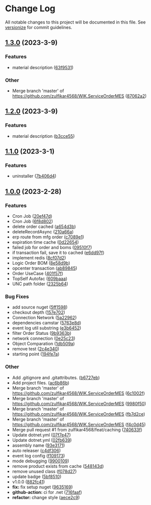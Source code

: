 # Change Log

All notable changes to this project will be documented in this file. See [versionize](https://github.com/versionize/versionize) for commit guidelines.

<a name="1.3.0"></a>
## [1.3.0](https://www.github.com/zulfikar4568/WIK.ServiceOrderMES/releases/tag/v1.3.0) (2023-3-9)

### Features

* material description ([63f9531](https://www.github.com/zulfikar4568/WIK.ServiceOrderMES/commit/63f9531b3b82d5b0ec1876799d01e7534be6a903))

### Other

* Merge branch 'master' of https://github.com/zulfikar4568/WIK.ServiceOrderMES ([87062a2](https://www.github.com/zulfikar4568/WIK.ServiceOrderMES/commit/87062a2bffdbeb61274a60c3cef2006de663e2f8))

<a name="1.2.0"></a>
## [1.2.0](https://www.github.com/zulfikar4568/WIK.ServiceOrderMES/releases/tag/v1.2.0) (2023-3-9)

### Features

* material description ([b3cce55](https://www.github.com/zulfikar4568/WIK.ServiceOrderMES/commit/b3cce55297e899871c6242eb75f456acb0b7c15b))

<a name="1.1.0"></a>
## [1.1.0](https://www.github.com/zulfikar4568/WIK.ServiceOrderMES/releases/tag/v1.1.0) (2023-3-1)

### Features

* uninstaller ([7b406d4](https://www.github.com/zulfikar4568/WIK.ServiceOrderMES/commit/7b406d4bc9c90ffede14622d80e91d06ac4634d1))

<a name="1.0.0"></a>
## [1.0.0](https://www.github.com/zulfikar4568/WIK.ServiceOrderMES/releases/tag/v1.0.0) (2023-2-28)

### Features

* Cron Job ([20ef47d](https://www.github.com/zulfikar4568/WIK.ServiceOrderMES/commit/20ef47dc70c7b5d207860662273a1a080f0ca212))
* Cron Job ([6f8d802](https://www.github.com/zulfikar4568/WIK.ServiceOrderMES/commit/6f8d8027e18cdffb87b2857097af0d5a6a943c4a))
* delete order cached ([a654d3b](https://www.github.com/zulfikar4568/WIK.ServiceOrderMES/commit/a654d3b955b978c1d79c52bf99972fb63d8962b0))
* deleteRecordAsync ([210a66a](https://www.github.com/zulfikar4568/WIK.ServiceOrderMES/commit/210a66a80701289ac99a9379bac050b84bc658e6))
* erp route from mfg order ([c7089e1](https://www.github.com/zulfikar4568/WIK.ServiceOrderMES/commit/c7089e14edd61a8912d94163af4009ba01193894))
* expiration time cache ([0d22654](https://www.github.com/zulfikar4568/WIK.ServiceOrderMES/commit/0d22654aac7dcccc61f929fbd0fec168e412ac83))
* failed job for order and boms ([09510f7](https://www.github.com/zulfikar4568/WIK.ServiceOrderMES/commit/09510f7e3c307d2bb4655045731fdc18aa610928))
* if transaction fail, save it to cached ([e6dd97f](https://www.github.com/zulfikar4568/WIK.ServiceOrderMES/commit/e6dd97ff3a4078ee7be6c9fe2ccc148be8e83ee4))
* implement redis ([8cf07d2](https://www.github.com/zulfikar4568/WIK.ServiceOrderMES/commit/8cf07d29b48ed4586d701e2b03e6f6fb7b5bd5bf))
* Logic Order BOM ([8e58d9b](https://www.github.com/zulfikar4568/WIK.ServiceOrderMES/commit/8e58d9b9939f99dd85b6ffabc93a5fc44261668b))
* opcenter transaction ([ab89845](https://www.github.com/zulfikar4568/WIK.ServiceOrderMES/commit/ab898459650b789f1f510058f0abf3250653cc5e))
* Order UseCase ([401f57f](https://www.github.com/zulfikar4568/WIK.ServiceOrderMES/commit/401f57fe48e9ff240ba34a5095b43de76f91767b))
* TopSelf Autofac ([609baaa](https://www.github.com/zulfikar4568/WIK.ServiceOrderMES/commit/609baaa61120b2a644c1f35444b4d2774ca9a5b1))
* UNC path folder ([2325b64](https://www.github.com/zulfikar4568/WIK.ServiceOrderMES/commit/2325b645d3963b9ceade7ad26e527f55e4f75fe9))

### Bug Fixes

* add source nuget ([5ff1598](https://www.github.com/zulfikar4568/WIK.ServiceOrderMES/commit/5ff1598d5807593553f90180d13fd0e051b7e8f5))
* checkout depth ([157e702](https://www.github.com/zulfikar4568/WIK.ServiceOrderMES/commit/157e7027e17a5bfb28e81e43cfde059154c9b49c))
* Connection Network ([5a22962](https://www.github.com/zulfikar4568/WIK.ServiceOrderMES/commit/5a229626ffbce9059a9bbd08e5ef95ff157c6a0e))
* dependencies camstar ([5763e8d](https://www.github.com/zulfikar4568/WIK.ServiceOrderMES/commit/5763e8d7078b67fdaa392ca907680e042a839556))
* event log util substring ([e3b6452](https://www.github.com/zulfikar4568/WIK.ServiceOrderMES/commit/e3b6452f23742290ef9735888708e2665dffec69))
* filter Order Status ([9b9363b](https://www.github.com/zulfikar4568/WIK.ServiceOrderMES/commit/9b9363bf2810ef87160d8eed2216a8dd3f6054d0))
* network connection ([0e25c23](https://www.github.com/zulfikar4568/WIK.ServiceOrderMES/commit/0e25c23764823ec9ebfb081d6d188facd256b560))
* Object Comparation ([1db509a](https://www.github.com/zulfikar4568/WIK.ServiceOrderMES/commit/1db509a2d3bb4b74b7d566c91bed6392105e8da0))
* remove test ([2c4e340](https://www.github.com/zulfikar4568/WIK.ServiceOrderMES/commit/2c4e34021c31a51c7106092a3369eee0c3d21c9d))
* starting point ([194fe7a](https://www.github.com/zulfikar4568/WIK.ServiceOrderMES/commit/194fe7af2ca0c270e340b7e25862722c0c201bf7))

### Other

* Add .gitignore and .gitattributes. ([b6727eb](https://www.github.com/zulfikar4568/WIK.ServiceOrderMES/commit/b6727ebdd1c84acbdf7c4e5bbf23b27bb8848c06))
* Add project files. ([ac6b86b](https://www.github.com/zulfikar4568/WIK.ServiceOrderMES/commit/ac6b86b870ec813eade285764b258ed1292802d8))
* Merge branch 'master' of https://github.com/zulfikar4568/WIK.ServiceOrderMES ([6c1002f](https://www.github.com/zulfikar4568/WIK.ServiceOrderMES/commit/6c1002f4fc2f1e1691cab00a94261b46e2bd40bd))
* Merge branch 'master' of https://github.com/zulfikar4568/WIK.ServiceOrderMES ([9980f50](https://www.github.com/zulfikar4568/WIK.ServiceOrderMES/commit/9980f50d212a08aed631f1271d5553e6a36c17da))
* Merge branch 'master' of https://github.com/zulfikar4568/WIK.ServiceOrderMES ([fb7d2ce](https://www.github.com/zulfikar4568/WIK.ServiceOrderMES/commit/fb7d2ce9ad9e3fafda2e0613f1423221d8c64e7e))
* Merge branch 'master' of https://github.com/zulfikar4568/WIK.ServiceOrderMES ([f4c0d45](https://www.github.com/zulfikar4568/WIK.ServiceOrderMES/commit/f4c0d45ff2b5f7d06478a492b53b11ebe3731b93))
* Merge pull request #1 from zulfikar4568/feat/caching ([740633f](https://www.github.com/zulfikar4568/WIK.ServiceOrderMES/commit/740633f81edebc543865dedadf708d49fdde1dad))
* Update dotnet.yml ([07f7e47](https://www.github.com/zulfikar4568/WIK.ServiceOrderMES/commit/07f7e47c3c410ab3754d802e02ac8771926248ef))
* Update dotnet.yml ([02fb639](https://www.github.com/zulfikar4568/WIK.ServiceOrderMES/commit/02fb639f3d6dc47e6793fb5027ab166daea4ce4f))
* assembly name ([93e3171](https://www.github.com/zulfikar4568/WIK.ServiceOrderMES/commit/93e31712fd19fc52de9580478cd204c71be41039))
* auto releaser ([c4df306](https://www.github.com/zulfikar4568/WIK.ServiceOrderMES/commit/c4df3067a2b01368f856292a24fcb2a4085b4cb7))
* event log config ([f109173](https://www.github.com/zulfikar4568/WIK.ServiceOrderMES/commit/f1091738af6777856028f3592cbd54cda829172b))
* mode debugging ([9900109](https://www.github.com/zulfikar4568/WIK.ServiceOrderMES/commit/9900109d18a325c95f445a82c57b87f59dfac6c0))
* remove product exists from cache ([548143d](https://www.github.com/zulfikar4568/WIK.ServiceOrderMES/commit/548143df740c21d499b29cfb309ad97f9e145550))
* remove unused class ([f078d27](https://www.github.com/zulfikar4568/WIK.ServiceOrderMES/commit/f078d27d5b59cc2138e1e5d80efe3335679d251a))
* update badge ([5bf8510](https://www.github.com/zulfikar4568/WIK.ServiceOrderMES/commit/5bf851032104357043e53fd5a1af020356802616))
* v1.0.0 ([882fc41](https://www.github.com/zulfikar4568/WIK.ServiceOrderMES/commit/882fc41dafeb5ac717999e419c99b42b7040c075))
* **fix:** fix setup nuget ([9635169](https://www.github.com/zulfikar4568/WIK.ServiceOrderMES/commit/96351698ac316b1f476c5f83fc365ff8f9659b96))
* **github-action:** ci for .net ([716faaf](https://www.github.com/zulfikar4568/WIK.ServiceOrderMES/commit/716faafa42ac5515ec985429b77fb6a3ae0548c0))
* **refactor:** change style ([aece2c9](https://www.github.com/zulfikar4568/WIK.ServiceOrderMES/commit/aece2c95dd81e28971cd6541ac9ff6dfa408df2d))

